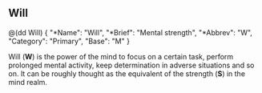 ## Will

@(dd Will)
{ 
  "*Name": "Will",
  "*Brief": "Mental strength",
  "*Abbrev": "W",
  "Category": "Primary",
  "Base": "M"
}

Will (**W**) is the power of the mind to focus on a certain task, 
perform prolonged mental activity, keep determination in 
adverse situations and so on. It can be roughly thought as the 
equivalent of the strength (**S**) in the mind realm.
